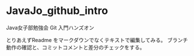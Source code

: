# JavaJo_github_intro
Java女子部勉強会 Git 入門ハンズオン

とりあえずReadme をマークダウンでなくテキストで編集してみる。
ブランチ動作の確認と、コミットコメントと差分のチェックをする。
